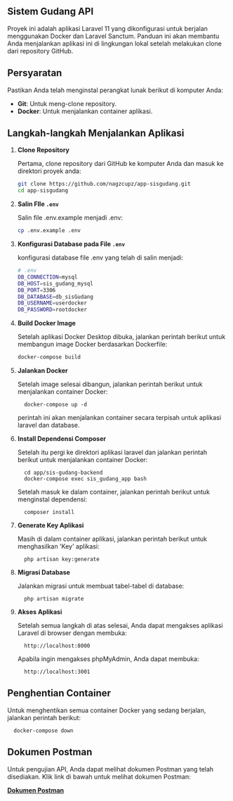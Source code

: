 ## Sistem Gudang API

Proyek ini adalah aplikasi Laravel 11 yang dikonfigurasi untuk berjalan menggunakan Docker dan Laravel Sanctum. Panduan ini akan membantu Anda menjalankan aplikasi ini di lingkungan lokal setelah melakukan clone dari repository GitHub.

## Persyaratan

Pastikan Anda telah menginstal perangkat lunak berikut di komputer Anda:

- **Git**: Untuk meng-clone repository.
- **Docker**: Untuk menjalankan container aplikasi.

## Langkah-langkah Menjalankan Aplikasi

1. **Clone Repository**

   Pertama, clone repository dari GitHub ke komputer Anda dan masuk ke direktori proyek anda:

    ```bash
   git clone https://github.com/nagzcupz/app-sisgudang.git
   cd app-sisgudang

2. **Salin FIle `.env`**

   Salin file .env.example menjadi .env:

    ```bash
   cp .env.example .env

3. **Konfigurasi Database pada File `.env`**

   konfigurasi database file .env yang telah di salin menjadi:

    ```bash
   # .env
   DB_CONNECTION=mysql
   DB_HOST=sis_gudang_mysql
   DB_PORT=3306
   DB_DATABASE=db_sisGudang
   DB_USERNAME=userdocker
   DB_PASSWORD=rootdocker

4. **Build Docker Image**
   
   Setelah aplikasi Docker Desktop dibuka, jalankan perintah berikut untuk membangun image Docker berdasarkan Dockerfile:

    ```bash
   docker-compose build

5. **Jalankan Docker**
   
   Setelah image selesai dibangun, jalankan perintah berikut untuk menjalankan container Docker:
   
         docker-compose up -d
   
   perintah ini akan menjalankan container secara terpisah untuk aplikasi laravel dan database.

6. **Install Dependensi Composer**
   
   Setelah itu pergi ke direktori aplikasi laravel dan jalankan perintah berikut untuk menjalankan container Docker:
   
         cd app/sis-gudang-backend
         docker-compose exec sis_gudang_app bash
   
   Setelah masuk ke dalam container, jalankan perintah berikut untuk menginstal dependensi:

         composer install

7. **Generate Key Aplikasi**
   
   Masih di dalam container aplikasi, jalankan perintah berikut untuk menghasilkan 'Key' aplikasi:
   
         php artisan key:generate

8. **Migrasi Database**
   
   Jalankan migrasi untuk membuat tabel-tabel di database:
   
         php artisan migrate
   
9. **Akses Aplikasi**
   
   Setelah semua langkah di atas selesai, Anda dapat mengakses aplikasi Laravel di browser dengan membuka:
   
         http://localhost:8000

   Apabila ingin mengakses phpMyAdmin, Anda dapat membuka:

         http://localhost:3001
   
## Penghentian Container

Untuk menghentikan semua container Docker yang sedang berjalan, jalankan perintah berikut:

      docker-compose down

## Dokumen Postman

Untuk pengujian API, Anda dapat melihat dokumen Postman yang telah disediakan. Klik link di bawah untuk melihat dokumen Postman:

[**Dokumen Postman**](https://documenter.getpostman.com/view/17405806/2sA3sAioRL)
